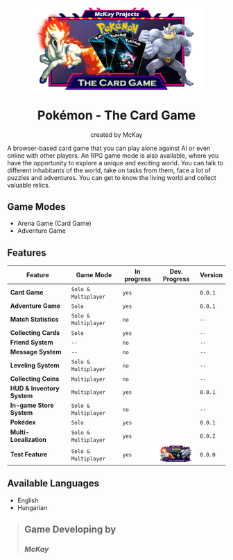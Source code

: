 <p align="center">
  <img width="400" src="./client/public/images/logo/home_logo_3.png" alt="logo">
  <h1 align="center">Pokémon - The Card Game</h1>
  <p align="center">created by McKay</p>
</p>

A browser-based card game that you can play alone against AI or even online with other players.
An RPG game mode is also available, where you have the opportunity to explore a unique and exciting world. You can talk to different inhabitants of the world, take on tasks from them, face a lot of puzzles and adventures.
You can get to know the living world and collect valuable relics.



## Game Modes
 - Arena Game (Card Game)
 - Adventure Game

## Features
|Feature                    |Game Mode             |In progress |Dev. Progress  | Version |
|---------------------------|----------------------|------------|---------------|---------|
|**Card Game**              |`Solo & Multiplayer`  |`yes`       |               |`0.0.1`  |
|**Adventure Game**         |`Solo`                |`yes`       |               |`0.0.1`  |
|**Match Statistics**       |`Solo & Multiplayer`  |`no`        |               |`--`     |
|**Collecting Cards**       |`Solo`                |`yes`       |               |`--`     |
|**Friend System**          |`--`                  |`no`        |               |`--`     |
|**Message System**         |`--`                  |`no`        |               |`--`     |
|**Leveling System**        |`Solo & Multiplayer`  |`no`        |               |`--`     |
|**Collecting Coins**       |`Multiplayer`         |`no`        |               |`--`     |
|**HUD & Inventory System** |`Multiplayer`         |`yes`       |               |`0.0.1`  |
|**In-game Store System**   |`Solo & Multiplayer`  |`no`        |               |`--`     |
|**Pokédex**                |`Solo`                |`yes`       |               |`0.0.1`  |
|**Multi-Localization**     |`Solo & Multiplayer`  |`yes`       |               |`0.0.2`  |
|**Test Feature**           |`Solo & Multiplayer`  |`yes`       |<img width="100" src="./client/public/images/logo/home_logo_3.png" alt="logo">               |`0.0.0`  |

## Available Languages
 - English
 - Hungarian


> ## Game Developing by
> ### _McKay_